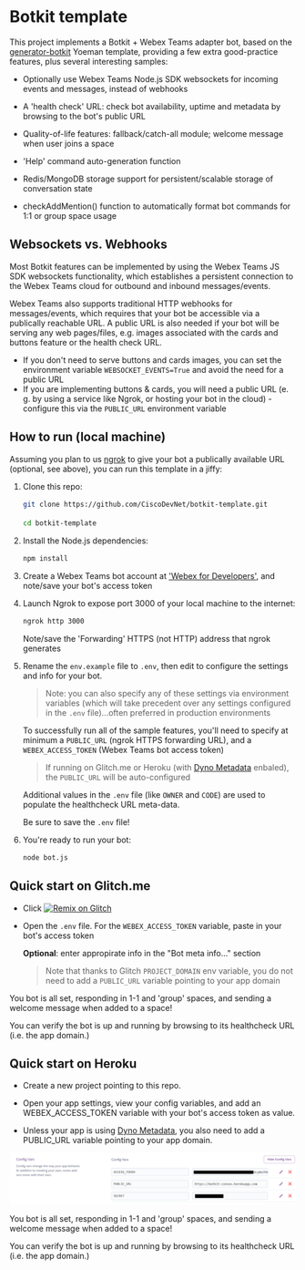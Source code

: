 # Botkit template

This project implements a Botkit + Webex Teams adapter bot, based on the [generator-botkit](https://www.npmjs.com/package/generator-botkit) Yoeman template, providing a few extra good-practice features, plus several interesting samples:

- Optionally use Webex Teams Node.js SDK websockets for incoming events and messages, instead of webhooks

- A 'health check' URL: check bot availability, uptime and metadata by browsing to the bot's public URL

- Quality-of-life features: fallback/catch-all module; welcome message when user joins a space

- 'Help' command auto-generation function

- Redis/MongoDB storage support for persistent/scalable storage of conversation state

- checkAddMention() function to automatically format bot commands for 1:1 or group space usage

## Websockets vs. Webhooks

Most Botkit features can be implemented by using the Webex Teams JS SDK websockets functionality, which establishes a persistent connection to the Webex Teams cloud for outbound and inbound messages/events.

Webex Teams also supports traditional HTTP webhooks for messages/events, which requires that your bot be accessible via a publically reachable URL.  A public URL is also needed if your bot will be serving any web pages/files, e.g. images associated with the cards and buttons feature or the health check URL.

- If you don't need to serve buttons and cards images, you can set the environment variable `WEBSOCKET_EVENTS=True` and avoid the need for a public URL
- If you are implementing buttons & cards, you will need a public URL (e. g. by using a service like Ngrok, or hosting your bot in the cloud) - configure this via the `PUBLIC_URL` environment variable 

## How to run (local machine)

Assuming you plan to us [ngrok](https://ngrok.com) to give your bot a publically available URL (optional, see above), you can run this template in a jiffy:

1. Clone this repo:

    ```sh
    git clone https://github.com/CiscoDevNet/botkit-template.git

    cd botkit-template
    ```

1. Install the Node.js dependencies:

    ```sh
    npm install
    ```

1. Create a Webex Teams bot account at ['Webex for Developers'](https://developer.webex.com/my-apps/new/bot), and note/save your bot's access token

1. Launch Ngrok to expose port 3000 of your local machine to the internet:

    ```sh
    ngrok http 3000
    ```

    Note/save the 'Forwarding' HTTPS (not HTTP) address that ngrok generates

1. Rename the `env.example` file to `.env`, then edit to configure the settings and info for your bot.

    >Note: you can also specify any of these settings via environment variables (which will take precedent over any settings configured in the `.env` file)...often preferred in production environments

    To successfully run all of the sample features, you'll need to specify at minimum a `PUBLIC_URL` (ngrok HTTPS forwarding URL), and a `WEBEX_ACCESS_TOKEN` (Webex Teams bot access token)

    >If running on Glitch.me or Heroku (with [Dyno Metadata](https://devcenter.heroku.com/articles/dyno-metadata) enbaled), the `PUBLIC_URL` will be auto-configured

    Additional values in the `.env` file (like `OWNER` and `CODE`) are used to populate the healthcheck URL meta-data.

    Be sure to save the `.env` file!

1. You're ready to run your bot:

    ```sh
    node bot.js
    ```

## Quick start on Glitch.me

* Click [![Remix on Glitch](https://cdn.glitch.com/2703baf2-b643-4da7-ab91-7ee2a2d00b5b%2Fremix-button.svg)](https://glitch.com/edit/#!/import/github/CiscoDevNet/botkit-template)

* Open the `.env` file.  For the `WEBEX_ACCESS_TOKEN` variable, paste in your bot's access token

    **Optional**: enter appropirate info in the "Bot meta info..." section

    >Note that thanks to Glitch `PROJECT_DOMAIN` env variable, you do not need to add a `PUBLIC_URL` variable pointing to your app domain

You bot is all set, responding in 1-1 and 'group' spaces, and sending a welcome message when added to a space!

You can verify the bot is up and running by browsing to its healthcheck URL (i.e. the app domain.)

## Quick start on Heroku

* Create a new project pointing to this repo.

* Open your app settings, view your config variables, and add an WEBEX_ACCESS_TOKEN variable with your bot's access token as value.

* Unless your app is using [Dyno Metadata](https://devcenter.heroku.com/articles/dyno-metadata), you also need to add a PUBLIC_URL variable pointing to your app domain.

![](assets/images/heroku_config-variables.png)

You bot is all set, responding in 1-1 and 'group' spaces, and sending a welcome message when added to a space!

You can verify the bot is up and running by browsing to its healthcheck URL (i.e. the app domain.)